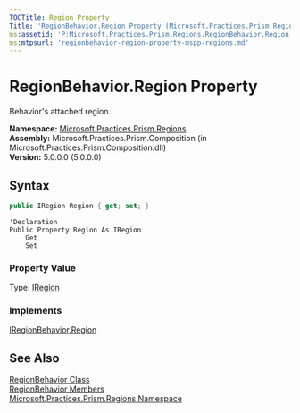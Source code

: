 ```yaml
---
TOCTitle: Region Property
Title: 'RegionBehavior.Region Property (Microsoft.Practices.Prism.Regions)'
ms:assetid: 'P:Microsoft.Practices.Prism.Regions.RegionBehavior.Region'
ms:mtpsurl: 'regionbehavior-region-property-mspp-regions.md'
---
```


# RegionBehavior.Region Property

Behavior's attached region.

**Namespace:** [Microsoft.Practices.Prism.Regions](/patterns-practices/reference/mspp-regions-namespace)  
**Assembly:** Microsoft.Practices.Prism.Composition (in Microsoft.Practices.Prism.Composition.dll)  
**Version:** 5.0.0.0 (5.0.0.0)

## Syntax

```C#
public IRegion Region { get; set; }
```

```VB
'Declaration
Public Property Region As IRegion
	Get
	Set
```

### Property Value

Type: [IRegion](/patterns-practices/reference/iregion-interface-mspp-regions)

### Implements

[IRegionBehavior.Region](/patterns-practices/reference/iregionbehavior-region-property-mspp-regions)

## See Also

[RegionBehavior Class](/patterns-practices/reference/regionbehavior-class-mspp-regions)  
[RegionBehavior Members](/patterns-practices/reference/regionbehavior-members-mspp-regions)  
[Microsoft.Practices.Prism.Regions Namespace](/patterns-practices/reference/mspp-regions-namespace)  